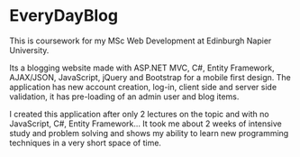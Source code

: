 # EveryDayBlog
This is coursework for my MSc Web Development at Edinburgh Napier University.

Its a blogging website made with ASP.NET MVC, C#, Entity Framework, AJAX/JSON, JavaScript, jQuery and Bootstrap for a mobile first design.
The application has new account creation, log-in, client side and server side validation, it has pre-loading of an admin user and blog items.

I created this application after only 2 lectures on the topic and with no JavaScript, C#, Entity Framework...
It took me about 2 weeks of intensive study and problem solving and shows my ability to learn new programming techniques in a very short space of time.
